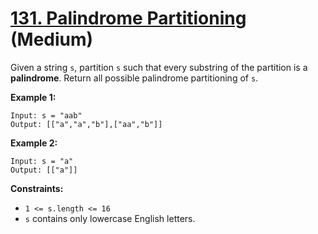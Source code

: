 # [131. Palindrome Partitioning][link] (Medium)

[link]: https://leetcode.com/problems/palindrome-partitioning/

Given a string `s`, partition `s` such that every substring of the partition is a **palindrome**.
Return all possible palindrome partitioning of  `s`.

**Example 1:**

```
Input: s = "aab"
Output: [["a","a","b"],["aa","b"]]
```

**Example 2:**

```
Input: s = "a"
Output: [["a"]]
```

**Constraints:**

- `1 <= s.length <= 16`
- `s` contains only lowercase English letters.
